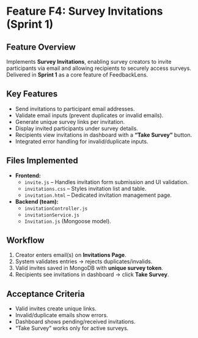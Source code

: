 # Feature F4: Survey Invitations (Sprint 1)

## Feature Overview
Implements **Survey Invitations**, enabling survey creators to invite participants via email and allowing recipients to securely access surveys. Delivered in **Sprint 1** as a core feature of FeedbackLens.

## Key Features
- Send invitations to participant email addresses.  
- Validate email inputs (prevent duplicates or invalid emails).  
- Generate unique survey links per invitation.  
- Display invited participants under survey details.  
- Recipients view invitations in dashboard with a **“Take Survey”** button.  
- Integrated error handling for invalid/duplicate inputs.  

## Files Implemented
- **Frontend:**  
  - `invite.js` – Handles invitation form submission and UI validation.  
  - `invitations.css` – Styles invitation list and table.  
  - `invitation.html` – Dedicated invitation management page.  
- **Backend (team):**  
  - `invitationController.js`  
  - `invitationService.js`  
  - `Invitation.js` (Mongoose model).  

## Workflow
1. Creator enters email(s) on **Invitations Page**.  
2. System validates entries → rejects duplicates/invalids.  
3. Valid invites saved in MongoDB with **unique survey token**.  
4. Recipients see invitations in dashboard → click **Take Survey**.  

## Acceptance Criteria
- Valid invites create unique links.  
- Invalid/duplicate emails show errors.  
- Dashboard shows pending/received invitations.  
- “Take Survey” works only for active surveys.  

 
